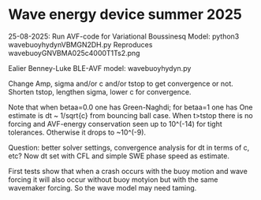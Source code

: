 # Wave energy device summer 2025

25-08-2025: Run AVF-code for Variational Boussinesq Model:
python3 wavebuoyhydynVBMGN2DH.py
Reproduces wavebuoyGNVBMA025c4000T1Ts2.png

Ealier Benney-Luke BLE-AVF model: wavebuoyhydyn.py

Change Amp, sigma and/or c and/or tstop to get convergence or not.
Shorten tstop, lengthen sigma, lower c for convergence.

Note that when betaa=0.0 one has Green-Naghdi; for betaa=1 one has 
One estimate is dt ~ 1/sqrt{c} from bouncing ball case.
When t>tstop there is no forcing and AVF-energy conservation seen up to 10^(-14) for tight tolerances.
Otherwise it drops to ~10^(-9).

Question: better solver settings, convergence analysis for dt in terms of c, etc?
Now dt set with CFL and simple SWE phase speed as estimate.

First tests show that when a crash occurs with the buoy motion and wave forcing it will also occur without buoy motyion but with the same wavemaker forcing. So the wave model may need taming.
